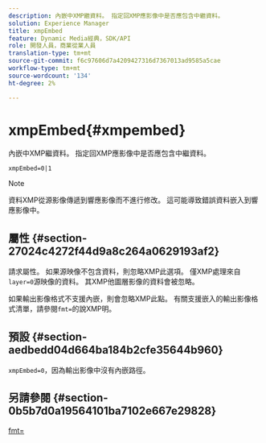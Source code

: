 ```yaml
---
description: 內嵌中XMP繼資料。 指定回XMP應影像中是否應包含中繼資料。
solution: Experience Manager
title: xmpEmbed
feature: Dynamic Media經典，SDK/API
role: 開發人員，商業從業人員
translation-type: tm+mt
source-git-commit: f6c97606d7a4209427316d7367013ad9585a5cae
workflow-type: tm+mt
source-wordcount: '134'
ht-degree: 2%

---
```



# xmpEmbed{#xmpembed}

內嵌中XMP繼資料。 指定回XMP應影像中是否應包含中繼資料。

`xmpEmbed=0|1`

>[!NOTE]
>
>資料XMP從源影像傳遞到響應影像而不進行修改。 這可能導致錯誤資料嵌入到響應影像中。

## 屬性 {#section-27024c4272f44d9a8c264a0629193af2}

請求屬性。 如果源映像不包含資料，則忽略XMP此選項。 僅XMP處理來自`layer=0`源映像的資料。 其XMP他圖層影像的資料會被忽略。

如果輸出影像格式不支援內嵌，則會忽略XMP此點。 有關支援嵌入的輸出影像格式清單，請參閱`fmt=`的說XMP明。

## 預設 {#section-aedbedd04d664ba184b2cfe35644b960}

`xmpEmbed=0`，因為輸出影像中沒有內嵌路徑。

## 另請參閱 {#section-0b5b7d0a19564101ba7102e667e29828}

[fmt=](../../../../../is-api/http-ref/image-serving-api-ref/c-http-protocol-reference/c-command-reference/r-is-http-fmt.md#reference-cdf10043423b45ba9fe15157fb3ae37a)
